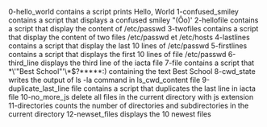 0-hello_world contains a script prints Hello, World
1-confused_smiley contains a script that displays a confused smiley "(Ôo)'
2-hellofile contains a script that display the content of /etc/passwd
3-twofiles contains a script that display the content of two files /etc/passwd et /etc/hosts
4-lastlines contains a script that display the last 10 lines of  /etc/passwd
5-firstlines contains a script that displays the first 10 lines of file /etc/passwd
6-third_line displays the third line of the iacta file
7-file contains a script that  \*\\'"Best School"\'\\*$\?\*\*\*\*\*:) containing the text Best School
8-cwd_state writes the output of ls -la command in ls_cwd_content file 
9-duplicate_last_line file contains a script that duplicates the last line in iacta file 
10-no_more_js delete all files in the current directory with js extension
11-directories counts the number of directories and subdirectories in the current directory
12-newset_files displays the 10 newest files
